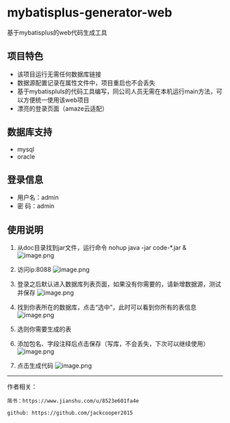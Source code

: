 # mybatisplus-generator-web
基于mybatisplus的web代码生成工具

## 项目特色
- 该项目运行无需任何数据库链接
- 数据源配置记录在属性文件中，项目重启也不会丢失
- 基于mybatispluls的代码工具编写，同公司人员无需在本机运行main方法，可以方便统一使用该web项目
- 漂亮的登录页面（amaze云适配）

## 数据库支持
* mysql
* oracle

## 登录信息
* 用户名：admin
* 密  码：admin


## 使用说明
1. 从doc目录找到jar文件，运行命令 nohup java -jar code-*.jar &
![image.png](https://upload-images.jianshu.io/upload_images/3710706-23fbd71878ec41fe.png?imageMogr2/auto-orient/strip%7CimageView2/2/w/1240)

2. 访问ip:8088
![image.png](https://upload-images.jianshu.io/upload_images/3710706-c141259fa540059e.png?imageMogr2/auto-orient/strip%7CimageView2/2/w/1240)


2. 登录之后默认进入数据库列表页面，如果没有你需要的，请新增数据源，测试并保存
![image.png](https://upload-images.jianshu.io/upload_images/3710706-5adaca21c89d1fe5.png?imageMogr2/auto-orient/strip%7CimageView2/2/w/1240)


4. 找到你表所在的数据库，点击“选中”，此时可以看到你所有的表信息
![image.png](https://upload-images.jianshu.io/upload_images/3710706-91a8d7b3253a4f19.png?imageMogr2/auto-orient/strip%7CimageView2/2/w/1240)


6. 选则你需要生成的表
7. 添加包名、字段注释后点击保存（写库，不会丢失，下次可以继续使用）
![image.png](https://upload-images.jianshu.io/upload_images/3710706-4fd6f186bfdbe1e1.png?imageMogr2/auto-orient/strip%7CimageView2/2/w/1240)



8. 点击生成代码
![image.png](https://upload-images.jianshu.io/upload_images/3710706-3eac67830100db8e.png?imageMogr2/auto-orient/strip%7CimageView2/2/w/1240)


---
作者相关：
    
    简书：https://www.jianshu.com/u/8523e601fa4e
    
    github: https://github.com/jackcooper2015

